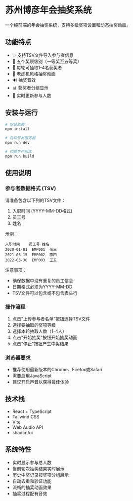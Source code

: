 # 苏州博彦年会抽奖系统

一个纯前端的年会抽奖系统，支持多级奖项设置和动态抽奖动画。

## 功能特点

- ✨ 支持TSV文件导入参与者信息
- 🎯 五个奖项级别（一等奖至五等奖）
- 🎲 每轮可抽取1-4名获奖者
- 🎰 老虎机风格抽奖动画
- 🔊 抽奖音效
- 📊 获奖者分组显示
- 🔄 实时更新参与人数

## 安装与运行

```bash
# 安装依赖
npm install

# 启动开发服务器
npm run dev

# 构建生产版本
npm run build
```

## 使用说明

### 参与者数据格式 (TSV)

请准备包含以下列的TSV文件：
1. 入职时间 (YYYY-MM-DD格式)
2. 员工号
3. 姓名

示例：
```
入职时间	员工号	姓名
2020-01-01	EMP001	张三
2021-06-15	EMP002	李四
2022-03-30	EMP003	王五
```

注意事项：
- 确保数据中没有重复的员工信息
- 日期格式必须为YYYY-MM-DD
- TSV文件可以包含或不包含表头行

### 操作流程

1. 点击"上传参与者名单"按钮选择TSV文件
2. 选择要抽取的奖项等级
3. 选择本轮抽取人数（1-4人）
4. 点击"开始抽奖"按钮开始抽奖动画
5. 点击"停止"按钮产生中奖结果

### 浏览器要求

- 推荐使用最新版本的Chrome、Firefox或Safari
- 需要启用JavaScript
- 建议开启声音以获得最佳体验

## 技术栈

- React + TypeScript
- Tailwind CSS
- Vite
- Web Audio API
- shadcn/ui

## 系统特性

- 实时显示参与总人数
- 当前轮次抽奖结果实时展示
- 历史中奖记录按奖项分组展示
- 自动去重和验证功能
- 流畅的抽奖动画效果
- 抽奖过程配有音效
